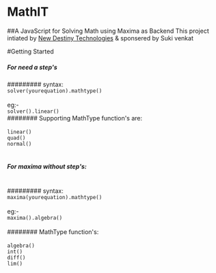 # MathIT
##A JavaScript for Solving Math using Maxima as  Backend
This project intiated by [New Destiny Technologies](http://newdestiny.in) & sponsered by Suki venkat 


#Getting Started
##### For need a step's 
#########   syntax: <br>
 `solver(yourequation).mathtype()`<br> <br> 
eg:- <br>
   `solver().linear()` <br>
########   Supporting MathType function's are: <br>
   <br>
   `linear()` <br>
   `quad()` <br>
   `normal()` <br>
  <br>
#####  For maxima without step's: <br> <br>
######### syntax: <br>
  `maxima(yourequation).mathtype()` <br> <br>
  eg:- <br>
  `maxima().algebra()` <br> <br>
########  MathType function's: <br> <br>
   `algebra()` <br>
   `int()` <br>
   `diff()`<br>
   `lim()`<br>
   


